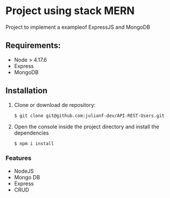 # Project using stack MERN

Project to implement a exampleof ExpressJS and MongoDB

## Requirements:
- Node >  4.17.6
- Express
- MongoDB


## Installation

1. Clone or download de repository:
    ```
    $ git clone git@github.com:julianf-dev/API-REST-Users.git
    ```

1. Open the console inside the project directory and install the dependencies
    ```
    $ npm i install
    ```

### Features

- NodeJS
- Mongo DB
- Express
- CRUD
